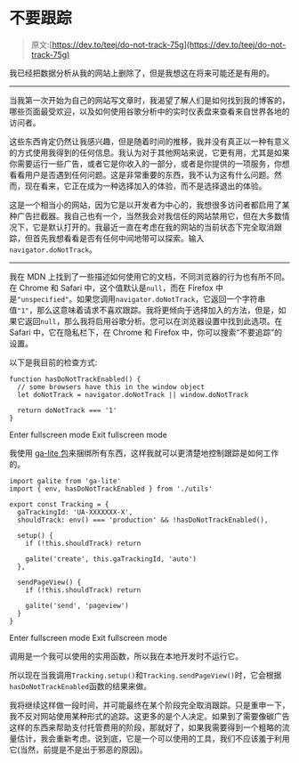 # 不要跟踪

> 原文:[https://dev.to/teej/do-not-track-75g](https://dev.to/teej/do-not-track-75g)

我已经把数据分析从我的网站上删除了，但是我想这在将来可能还是有用的。

* * *

当我第一次开始为自己的网站写文章时，我渴望了解人们是如何找到我的博客的，哪些页面最受欢迎，以及如何使用谷歌分析中的实时仪表盘来查看来自世界各地的访问者。

这些东西肯定仍然让我感兴趣，但是随着时间的推移，我并没有真正以一种有意义的方式使用我得到的任何信息。我认为对于其他网站来说，它更有用，尤其是如果你需要运行一些广告，或者它是你收入的一部分，或者是你提供的一项服务，你想看看用户是否遇到任何问题。这是非常重要的东西，我不认为这有什么问题。然而，现在看来，它正在成为一种选择加入的体验，而不是选择退出的体验。

这是一个相当小的网站，因为它是以开发者为中心的，我想很多访问者都启用了某种广告拦截器。我自己也有一个，当然我会对我信任的网站禁用它，但在大多数情况下，它是默认打开的。我最近一直在考虑在我的网站的当前状态下完全取消跟踪，但首先我想看看是否有任何中间地带可以探索。输入`navigator.doNotTrack`。

* * *

我在 MDN 上找到了一些描述如何使用它的文档，不同浏览器的行为也有所不同。在 Chrome 和 Safari 中，这个值默认是`null`，而在 Firefox 中是`"unspecified"`。如果您调用`navigator.doNotTrack`，它返回一个字符串值`"1"`，那么这意味着请求不喜欢跟踪。我将更倾向于选择加入的方法，但是，如果它返回`null`，那么我将启用谷歌分析。您可以在浏览器设置中找到此选项。在 Safari 中，它在隐私栏下，在 Chrome 和 Firefox 中，你可以搜索“不要追踪”的设置。

以下是我目前的检查方式:

```
function hasDoNotTrackEnabled() {
  // some browsers have this in the window object
  let doNotTrack = navigator.doNotTrack || window.doNotTrack

  return doNotTrack === '1'
} 
```

Enter fullscreen mode Exit fullscreen mode

我使用 [ga-lite 包](https://www.npmjs.com/package/ga-lite)来捆绑所有东西，这样我就可以更清楚地控制跟踪是如何工作的。

```
import galite from 'ga-lite'
import { env, hasDoNotTrackEnabled } from './utils'

export const Tracking = {
  gaTrackingId: 'UA-XXXXXXX-X',
  shouldTrack: env() === 'production' && !hasDoNotTrackEnabled(),

  setup() {
    if (!this.shouldTrack) return

    galite('create', this.gaTrackingId, 'auto')
  },

  sendPageView() {
    if (!this.shouldTrack) return

    galite('send', 'pageview')
  }
} 
```

Enter fullscreen mode Exit fullscreen mode

调用是一个我可以使用的实用函数，所以我在本地开发时不运行它。

所以现在当我调用`Tracking.setup()`和`Tracking.sendPageView()`时，它会根据`hasDoNotTrackEnabled`函数的结果来做。

我将继续这样做一段时间，并可能最终在某个阶段完全取消跟踪。只是重申一下，我不反对网站使用某种形式的追踪。这更多的是个人决定。如果到了需要像碳广告这样的东西来帮助支付托管费用的阶段，那就好了，如果我需要得到一个粗略的流量估计，我会重新考虑。说到底，它是一个可以使用的工具，我们不应该羞于利用它(当然，前提是不是出于邪恶的原因)。